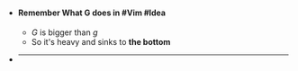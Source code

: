 - #### Remember What **G** does in #Vim #Idea
	- *G* is bigger than *g*
	- So it's heavy and sinks to **the bottom**
- ******
